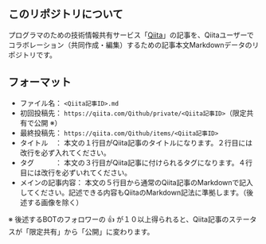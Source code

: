 ## このリポジトリについて
プログラマのための技術情報共有サービス「[Qiita](https://qiita.com)」の記事を、Qiitaユーザーでコラボレーション（共同作成・編集）するための記事本文Markdownデータのリポジトリです。

## フォーマット

- ファイル名： `<Qiita記事ID>.md`
- 初回投稿先： `https://qiita.com/Qithub/private/<Qiita記事ID>`（限定共有で公開 ※）
- 最終投稿先： `https://qiita.com/Qithub/items/<Qiita記事ID>`
- タイトル　： 本文の１行目がQiita記事のタイトルになります。２行目には改行を必ず入れてください。
- タグ　　　： 本文の３行目がQiita記事に付けられるタグになります。４行目には改行を必ずいれてください。
- メインの記事内容： 本文の５行目から通常のQiita記事のMarkdownで記入してください。記述できる内容もQiitaのMarkdown記法に準拠します。（後述する画像を除く） 

※ 後述するBOTのフォロワーの :thumbsup: が１０以上得られると、Qiita記事のステータスが「限定共有」から「公開」に変わります。



